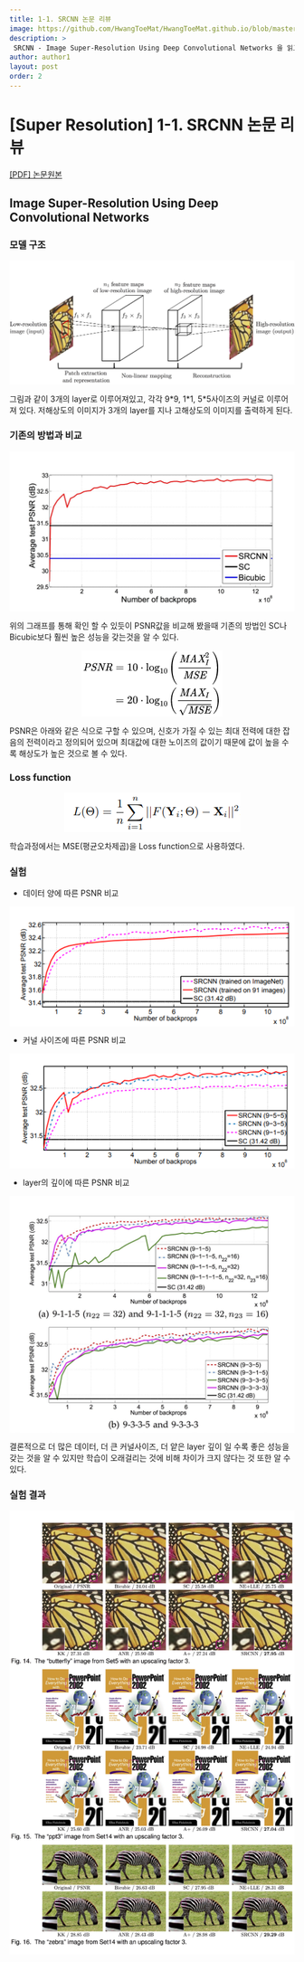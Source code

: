```yaml
---
title: 1-1. SRCNN 논문 리뷰
image: https://github.com/HwangToeMat/HwangToeMat.github.io/blob/master/assets/img/thumbnail/pr-1-1.jpg?raw=true
description: >
 SRCNN - Image Super-Resolution Using Deep Convolutional Networks 을 읽고 논문 주요내용을 정리해본다.
author: author1
layout: post
order: 2
---
```

# [Super Resolution] 1-1. SRCNN 논문 리뷰
<a href="https://arxiv.org/pdf/1501.00092.pdf">[PDF] 논문원본</a>

## Image Super-Resolution Using Deep Convolutional Networks

### 모델 구조

<img src="https://github.com/HwangToeMat/HwangToeMat.github.io/blob/master/assets/img/thumbnail/pr-1-1.jpg?raw=true" style="max-width:100%;margin-left: auto; margin-right: auto; display: block;">

그림과 같이 3개의 layer로 이루어져있고, 각각 9\*9, 1\*1, 5\*5사이즈의 커널로 이루어져 있다. 저해상도의 이미지가 3개의 layer를 지나 고해상도의 이미지를 출력하게 된다.

### 기존의 방법과 비교

<img src="https://github.com/HwangToeMat/SRCNN_Pytorch_HTM/blob/master/image/img-2.jpg?raw=true" style="max-width:100%;margin-left: auto; margin-right: auto; display: block;">

위의 그래프를 통해 확인 할 수 있듯이 PSNR값을 비교해 봤을때 기존의 방법인 SC나 Bicubic보다 훨씬 높은 성능을 갖는것을 알 수 있다.

<img src="https://github.com/HwangToeMat/SRCNN_Pytorch_HTM/blob/master/image/img-4.png?raw=true" style="max-width:100%;margin-left: auto; margin-right: auto; display: block;">

PSNR은 아래와 같은 식으로 구할 수 있으며, 신호가 가질 수 있는 최대 전력에 대한 잡음의 전력이라고 정의되어 있으며 최대값에 대한 노이즈의 값이기 때문에 값이 높을 수록 해상도가 높은 것으로 볼 수 있다. 

### Loss function

<img src="https://github.com/HwangToeMat/SRCNN_Pytorch_HTM/blob/master/image/img-3.png?raw=true" style="max-width:100%;margin-left: auto; margin-right: auto; display: block;">

학습과정에서는 MSE(평균오차제곱)을 Loss function으로 사용하였다.

### 실험

* 데이터 양에 따른 PSNR 비교

<img src="https://github.com/HwangToeMat/SRCNN_Pytorch_HTM/blob/master/image/img-5.png?raw=true" style="max-width:100%;margin-left: auto; margin-right: auto; display: block;">

* 커널 사이즈에 따른 PSNR 비교

<img src="https://github.com/HwangToeMat/SRCNN_Pytorch_HTM/blob/master/image/img-6.png?raw=true" style="max-width:100%;margin-left: auto; margin-right: auto; display: block;">

* layer의 깊이에 따른 PSNR 비교

<img src="https://github.com/HwangToeMat/SRCNN_Pytorch_HTM/blob/master/image/img-7.jpg?raw=true" style="max-width:100%;margin-left: auto; margin-right: auto; display: block;">

결론적으로 더 많은 데이터, 더 큰 커널사이즈, 더 얕은 layer 깊이 일 수록 좋은 성능을 갖는 것을 알 수 있지만 학습이 오래걸리는 것에 비해 차이가 크지 않다는 것 또한 알 수 있다.

### 실험 결과

<img src="https://github.com/HwangToeMat/SRCNN_Pytorch_HTM/blob/master/image/img-8.jpg?raw=true" style="max-width:100%;margin-left: auto; margin-right: auto; display: block;">
